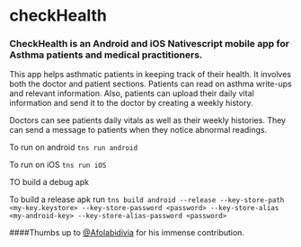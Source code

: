 # checkHealth 
### CheckHealth is an Android and iOS Nativescript mobile app for Asthma patients and medical practitioners. 
This app helps asthmatic patients in keeping track of their health. It involves both the doctor and patient sections. Patients can read on asthma write-ups and relevant information. 
Also, patients can upload their daily vital information and send it to the doctor by creating a weekly history.

Doctors can see patients daily vitals as well as their weekly histories. They can send a message to patients when they notice abnormal readings.

To run on android  `tns run android`

To run on iOS   `tns run iOS`

TO build a debug apk

To build a release apk run `tns build android --release --key-store-path <my-key.keystore> --key-store-password <password> --key-store-alias <my-android-key> --key-store-alias-password <password>`

####Thumbs up to [@Afolabidivia](https://github.com/Afolabidivia) for his immense contribution.


